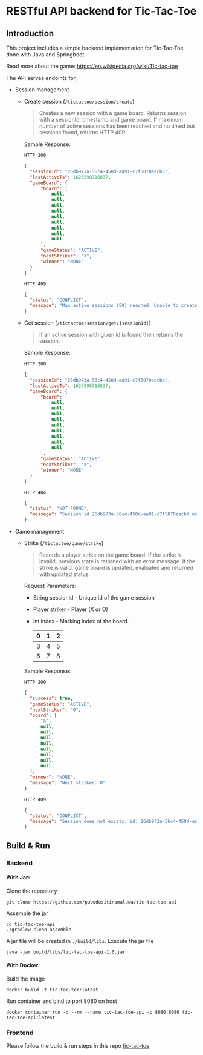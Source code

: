 # RESTful API backend for Tic-Tac-Toe

## Introduction

This project includes a simple backend implementation for Tic-Tac-Toe done with Java and Springboot.

Read more about the game: https://en.wikipedia.org/wiki/Tic-tac-toe

The API serves endoints for,
* Session management
  * Create session (`/tictactoe/session/create`)
    > Creates a new session with a game board. Returns session with a sessionId, timestamp and game board.
    If maximum number of active sessions has been reached and no timed out sessions found, returns HTTP 409.
    
    Sample Response:
    
    `HTTP 200`
    ```json
    {
      "sessionId": "26db973a-56c4-450d-aa91-c7f5070eacbc",
      "lastActiveTs": 1626598716837,
      "gameBoard": {
          "board": [
              null,
              null,
              null,
              null,
              null,
              null,
              null,
              null,
              null
          ],
          "gameStatus": "ACTIVE",
          "nextStriker": "X",
          "winner": "NONE"
      }
    }
    ```
    `HTTP 409`
    ```json
    {
      "status": "CONFLICT",
      "message": "Max active sessions (50) reached. Unable to create new sessions. Increase game.sessions.max to increase max sessions."
    }
    ```
  * Get session (`/tictactoe/session/get/{sessionId}`)
    > If an active session with given id is found then returns the session.
    
    Sample Response:
    
    `HTTP 200`
    ```json
    {
      "sessionId": "26db973a-56c4-450d-aa91-c7f5070eacbc",
      "lastActiveTs": 1626598716837,
      "gameBoard": {
          "board": [
              null,
              null,
              null,
              null,
              null,
              null,
              null,
              null,
              null
          ],
          "gameStatus": "ACTIVE",
          "nextStriker": "X",
          "winner": "NONE"
      }
    }
    ```
    `HTTP 404`
    ```json
    {
      "status": "NOT_FOUND",
      "message": "Session id 26db973a-56c4-450d-aa91-c7f5070eacbd not found."
    }
    ```
* Game management
  * Strike (`/tictactoe/game/strike`)
    > Records a player strike on the game board. If the strike is invalid, previous state is returned
    with an error message. If the strike is valid, game board is updated, evaluated and returned with
    updated status.
    
    Request Parameters: 
      * String sessionId - Unique id of the game session
      * Player striker - Player (X or O)
      * int index - Marking index of the board.
    
        | 0 | 1 | 2 |
        |:---:|:---:|:---:|
        | 3 | 4 | 5 |
        | 6 | 7 | 8 |
  
    Sample Response:
    
    `HTTP 200`
    ```json
    {
      "success": true,
      "gameStatus": "ACTIVE",
      "nextStriker": "O",
      "board": [
          "X",
          null,
          null,
          null,
          null,
          null,
          null,
          null,
          null
      ],
      "winner": "NONE",
      "message": "Next striker: O"
    }
    ```
    `HTTP 409`
    ```json
    {
      "status": "CONFLICT",
      "message": "Session does not exists. id: 26db973a-56c4-450d-aa91-c7f5070eacbc"
    }
    ```

## Build  & Run

### Backend
#### With Jar:
Clone the repository
```shell
git clone https://github.com/pubudusitinamaluwa/tic-tac-toe-api
```
Assemble the jar
```shell
cd tic-tac-toe-api
./gradlew clean assemble
```
A jar file will be created in `./build/libs`. Execute the jar file
```shell
java -jar build/libs/tic-tac-toe-api-1.0.jar
```
#### With Docker:
Build the image
```shell
docker build -t tic-tac-toe:latest .
```
Run container and bind to port 8080 on host
```shell
docker container run -d --rm --name tic-tac-toe-api -p 8080:8080 tic-tac-toe-api:latest
```
### Frontend
Please follow the build & run steps in this repo [tic-tac-toe](https://github.com/pubudusitinamaluwa/tic-tac-toe)
